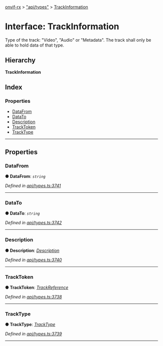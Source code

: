 [onvif-rx](../README.md) > ["api/types"](../modules/_api_types_.md) > [TrackInformation](../interfaces/_api_types_.trackinformation.md)

# Interface: TrackInformation

Type of the track: "Video", "Audio" or "Metadata". The track shall only be able to hold data of that type.

## Hierarchy

**TrackInformation**

## Index

### Properties

* [DataFrom](_api_types_.trackinformation.md#datafrom)
* [DataTo](_api_types_.trackinformation.md#datato)
* [Description](_api_types_.trackinformation.md#description)
* [TrackToken](_api_types_.trackinformation.md#tracktoken)
* [TrackType](_api_types_.trackinformation.md#tracktype)

---

## Properties

<a id="datafrom"></a>

###  DataFrom

**● DataFrom**: *`string`*

*Defined in [api/types.ts:3741](https://github.com/patrickmichalina/onvif-rx/blob/f117e44/src/api/types.ts#L3741)*

___
<a id="datato"></a>

###  DataTo

**● DataTo**: *`string`*

*Defined in [api/types.ts:3742](https://github.com/patrickmichalina/onvif-rx/blob/f117e44/src/api/types.ts#L3742)*

___
<a id="description"></a>

###  Description

**● Description**: *[Description](_api_types_.trackinformation.md#description)*

*Defined in [api/types.ts:3740](https://github.com/patrickmichalina/onvif-rx/blob/f117e44/src/api/types.ts#L3740)*

___
<a id="tracktoken"></a>

###  TrackToken

**● TrackToken**: *[TrackReference](../modules/_api_types_.md#trackreference)*

*Defined in [api/types.ts:3738](https://github.com/patrickmichalina/onvif-rx/blob/f117e44/src/api/types.ts#L3738)*

___
<a id="tracktype"></a>

###  TrackType

**● TrackType**: *[TrackType](../enums/_api_types_.tracktype.md)*

*Defined in [api/types.ts:3739](https://github.com/patrickmichalina/onvif-rx/blob/f117e44/src/api/types.ts#L3739)*

___

